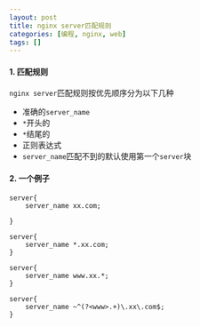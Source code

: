 ```yaml
---
layout: post
title: nginx server匹配规则
categories: [编程, nginx, web]
tags: []
---
```



#### 1. 匹配规则

`nginx server`匹配规则按优先顺序分为以下几种

* 准确的`server_name`
* `*`开头的
* `*`结尾的
* 正则表达式
* `server_name`匹配不到的默认使用第一个`server`块

#### 2. 一个例子

```nginx
server{
    server_name xx.com;
    
}

server{
    server_name *.xx.com;
}

server{
    server_name www.xx.*;
}

server{
    server_name ~^(?<www>.+)\.xx\.com$;
}
```